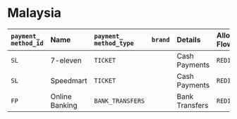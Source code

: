 # Malaysia



| `payment_` `method_id` | **Name** | `payment_ method_type` | `brand` | **Details** | Allowed Flows | **Logo** |
| :--- | :--- | :--- | :--- | :--- | :--- | :--- |
| `SL` | 7-eleven | `TICKET` |  | Cash Payments | `REDIRECT` | [https://static.dlocal.com/images/providers/RC.png](https://static.dlocal.com/images/providers/RC.png) |
| `SL` | Speedmart | `TICKET` |  | Cash Payments | `REDIRECT` | [https://static.dlocal.com/images/providers/RC.png](https://static.dlocal.com/images/providers/RC.png) |
| `FP` | Online Banking | `BANK_TRANSFERS` |  | Bank Transfers | `REDIRECT` | ​[https://pay.dlocal.com/views/2.0/images/payments/NB.png](https://pay.dlocal.com/views/2.0/images/payments/NB.png)​ |

